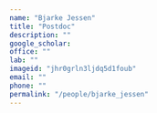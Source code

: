 ```yaml
---
name: "Bjarke Jessen"
title: "Postdoc"
description: ""
google_scholar: 
office: ""
lab: ""
imageid: "jhr0grln3ljdq5d1foub"
email: ""
phone: ""
permalink: "/people/bjarke_jessen"
---
```

